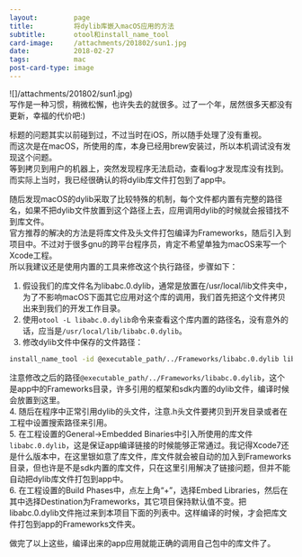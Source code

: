 ```yaml
---
layout:         page
title:          将dylib库嵌入macOS应用的方法
subtitle:       otool和install_name_tool
card-image:     /attachments/201802/sun1.jpg
date:           2018-02-27
tags:           mac
post-card-type: image
---
```

![]/attachments/201802/sun1.jpg)  
写作是一种习惯，稍微松懈，也许失去的就很多。过了一个年，居然很多天都没有更新，幸福的代价吧:)  

标题的问题其实以前碰到过，不过当时在iOS，所以随手处理了没有重视。  
而这次是在macOS，所使用的库，本身已经用brew安装过，所以本机调试没有发现这个问题。  
等到拷贝到用户的机器上，突然发现程序无法启动，查看log才发现库没有找到。而实际上当时，我已经很确认的将dylib库文件打包到了app中。  

随后发现macOS的dylib采取了比较特殊的机制，每个文件都内置有完整的路径名，如果不把dylib文件放置到这个路径上去，应用调用dylib的时候就会报错找不到库文件。  
官方推荐的解决的方法是将库文件及头文件打包编译为Frameworks，随后引入到项目中。不过对于很多gnu的跨平台程序员，肯定不希望单独为macOS来写一个Xcode工程。  
所以我建议还是使用内置的工具来修改这个执行路径，步骤如下：  
1. 假设我们的库文件名为libabc.0.dylib，通常是放置在/usr/local/lib文件夹中，为了不影响macOS下面其它应用对这个库的调用，我们首先把这个文件拷贝出来到我们的开发工作目录。  
2. 使用`otool -L libabc.0.dylib`命令来查看这个库内置的路径名，没有意外的话，应当是`/usr/local/lib/libabc.0.dylib`。  
3. 修改dylib文件中保存的文件路径：  
```bash
install_name_tool -id @executable_path/../Frameworks/libabc.0.dylib libabc.0.dylib 
```
注意修改之后的路径`@executable_path/../Frameworks/libabc.0.dylib`，这个是app中的Frameworks目录，许多引用的框架和sdk内置的dylib文件，编译时候会放置到这里。  
4. 随后在程序中正常引用dylib的头文件，注意.h头文件要拷贝到开发目录或者在工程中设置搜索路径来引用。  
5. 在工程设置的General->Embedded Binaries中引入所使用的库文件`libabc.0.dylib`，这是保证app编译链接的时候能够正常通过。我记得Xcode7还是什么版本中，在这里银如意了库文件，库文件就会被自动的加入到Frameworks目录，但也许是不是sdk内置的库文件，只在这里引用解决了链接问题，但并不能自动把dylib库文件打包到app中。  
6. 在工程设置的Build Phases中，点左上角“+”，选择Embed Libraries，然后在其中选择Destination为Frameworks，其它项目保持默认值不变。把libabc.0.dylib文件拖过来到本项目下面的列表中。这样编译的时候，才会把库文件打包到app的Frameworks文件夹。  

做完了以上这些，编译出来的app应用就能正确的调用自己包中的库文件了。  
